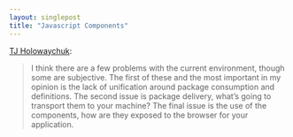 ```yaml
---
layout: singlepost
title: "Javascript Components"
---
```


[TJ Holowaychuk](http://tjholowaychuk.com/post/27984551477):

> I think there are a few problems with the current environment, though some are subjective. The first of these and the most important in my opinion is the lack of unification around package consumption and definitions. The second issue is package delivery, what’s going to transport them to your machine? The final issue is the use of the components, how are they exposed to the browser for your application.